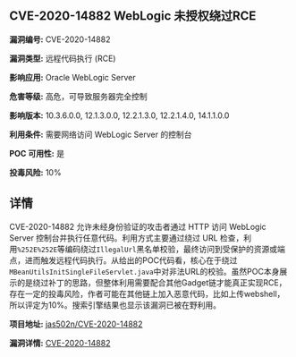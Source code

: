 ## CVE-2020-14882 WebLogic 未授权绕过RCE

**漏洞编号:** CVE-2020-14882

**漏洞类型:** 远程代码执行 (RCE)

**影响应用:** Oracle WebLogic Server

**危害等级:** 高危，可导致服务器完全控制

**影响版本:** 10.3.6.0.0, 12.1.3.0.0, 12.2.1.3.0, 12.2.1.4.0, 14.1.1.0.0

**利用条件:** 需要网络访问 WebLogic Server 的控制台

**POC 可用性:** 是

**投毒风险:** 10%

## 详情

CVE-2020-14882 允许未经身份验证的攻击者通过 HTTP 访问 WebLogic Server 控制台并执行任意代码。利用方式主要通过绕过 URL 检查，利用`%252E%252E`等编码绕过`IllegalUrl`黑名单校验，最终访问到受保护的资源或端点，进而触发远程代码执行。从给出的POC代码看，核心在于绕过`MBeanUtilsInitSingleFileServlet.java`中对非法URL的校验。虽然POC本身展示的是绕过补丁的思路，但整体利用需要配合其他Gadget链才能真正实现RCE，存在一定的投毒风险，作者可能在其他链上加入恶意代码，比如上传webshell，所以评定为10%。搜索引擎结果也显示该漏洞已被在野利用。

**项目地址:** [jas502n/CVE-2020-14882](https://github.com/jas502n/CVE-2020-14882)

**漏洞详情:** [CVE-2020-14882](https://nvd.nist.gov/vuln/detail/CVE-2020-14882)